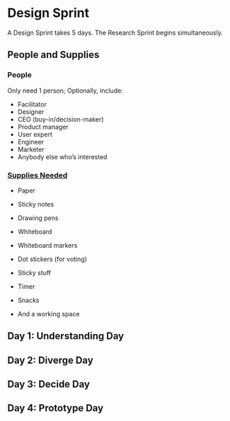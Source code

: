 # Design Sprint
A Design Sprint takes 5 days. The Research Sprint begins simultaneously. 

## People and Supplies

### People 
Only need 1 person; Optionally, include:
* Facilitator
* Designer
* CEO (buy-in/decision-maker)
* Product manager
* User expert 
* Engineer
* Marketer
* Anybody else who’s interested

### [Supplies Needed](http://amzn.com/lm/RS9AYY6BTLDCM)
* Paper
* Sticky notes 
* Drawing pens 
* Whiteboard
* Whiteboard markers
* Dot stickers (for voting)
* Sticky stuff
* Timer 
* Snacks 

* And a working space  

## Day 1: Understanding Day

## Day 2: Diverge Day

## Day 3: Decide Day

## Day 4: Prototype Day



